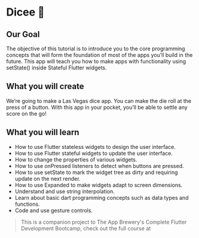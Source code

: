 

# Dicee 🎲

## Our Goal

The objective of this tutorial is to introduce you to the core programming concepts that will form the foundation of most of the apps you’ll build in the future. This app will teach you how to make apps with functionality using setState() inside Stateful Flutter widgets.


## What you will create

We’re going to make a Las Vegas dice app. You can make the die roll at the press of a button. With this app in your pocket, you’ll be able to settle any score on the go!


## What you will learn

- How to use Flutter stateless widgets to design the user interface.
- How to use Flutter stateful widgets to update the user interface.
- How to change the properties of various widgets.
- How to use onPressed listeners to detect when buttons are pressed.
- How to use setState to mark the widget tree as dirty and requiring update on the next render.
- How to use Expanded to make widgets adapt to screen dimensions.
- Understand and use string interpolation.
- Learn about basic dart programming concepts such as data types and functions.
- Code and use gesture controls.

>This is a companion project to The App Brewery's Complete Flutter Development Bootcamp, check out the full course at 

